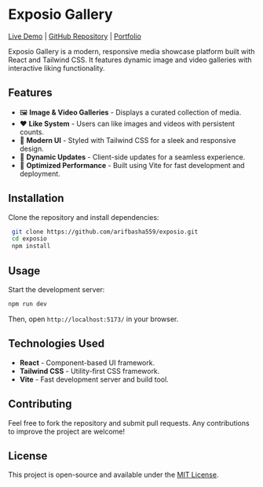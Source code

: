 # Exposio Gallery

[Live Demo](https://exposio-gallery.vercel.app/) | [GitHub Repository](https://github.com/arifbasha559/exposio) | [Portfolio](https://arifbasha559.vercel.app/)

Exposio Gallery is a modern, responsive media showcase platform built with React and Tailwind CSS. It features dynamic image and video galleries with interactive liking functionality.

## Features

- 🖼️ **Image & Video Galleries** - Displays a curated collection of media.
- ❤️ **Like System** - Users can like images and videos with persistent counts.
- 🎨 **Modern UI** - Styled with Tailwind CSS for a sleek and responsive design.
- 🔄 **Dynamic Updates** - Client-side updates for a seamless experience.
- 🚀 **Optimized Performance** - Built using Vite for fast development and deployment.

## Installation

Clone the repository and install dependencies:

```sh
 git clone https://github.com/arifbasha559/exposio.git
 cd exposio
 npm install
```

## Usage

Start the development server:

```sh
npm run dev
```

Then, open `http://localhost:5173/` in your browser.

## Technologies Used

- **React** - Component-based UI framework.
- **Tailwind CSS** - Utility-first CSS framework.
- **Vite** - Fast development server and build tool.

## Contributing

Feel free to fork the repository and submit pull requests. Any contributions to improve the project are welcome!

## License

This project is open-source and available under the [MIT License](LICENSE).

